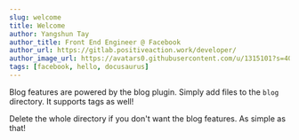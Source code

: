 ```yaml
---
slug: welcome
title: Welcome
author: Yangshun Tay
author_title: Front End Engineer @ Facebook
author_url: https://gitlab.positiveaction.work/developer/
author_image_url: https://avatars0.githubusercontent.com/u/1315101?s=400&v=4
tags: [facebook, hello, docusaurus]
---
```


Blog features are powered by the blog plugin. Simply add files to the `blog` directory. It supports tags as well!

Delete the whole directory if you don't want the blog features. As simple as that!
